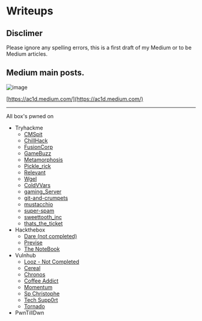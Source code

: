 # Writeups

## Disclimer

Please ignore any spelling errors, this is a first draft of my Medium or to be Medium articles. 

## Medium main posts. 

![image](https://user-images.githubusercontent.com/5285547/129348049-198254ae-963b-4476-a6fd-3280d011e145.png)

[https://ac1d.medium.com/](https://ac1d.medium.com/)

---

All box's pwned on 
- Tryhackme
  - [CMSpit](/tryhackme/CMSpit/readme.md)
  - [ChillHack](/tryhackme/ChillHack/readme.md)
  - [FusionCorp](/tryhackme/FusionCorp/readme.md)
  - [GameBuzz](/tryhackme/Gamebuzz/readme.md)
  - [Metamorphosis](/tryhackme/Metamorphosis/readme.md)
  - [Pickle_rick](/tryhackme/Pickle_rick/readme.md)
  - [Relevant](/tryhackme/Relevant/readme.md)
  - [Wgel](/tryhackme/Wgel/readme.md)
  - [ColdVVars](/tryhackme/coldVVars/readme.md)
  - [gaming_Server](/tryhackme/gaming_server/readme.md)
  - [git-and-crumpets](/tryhackme/git-and-crumpets/readme.md)
  - [mustacchio](/tryhackme/mustacchio/readme.md)
  - [super-spam](/tryhackme/super-spam/readme.md)
  - [sweettooth_inc](/tryhackme/sweettooth_inc/readme.md)
  - [thats_the_ticket](/tryhackme/thats_the_ticket/readme.md)
- Hackthebox
  - [Dare (not completed)](/hackthebox/dare)
  - [Previse](/hackthebox/privise)
  - [The NoteBook](/hackthebox/retired/TheNotebook)
- Vulnhub
  - [Looz - Not Completed](/vulnhub/Looz/readme.md)
  - [Cereal](/vulnhub/cereal/readme.md)
  - [Chronos](/vulnhub/chronos/readme.md)
  - [Coffee Addict](/vulnhub/coffee%20addict/readme.md)
  - [Momentum](/vulnhub/momentum/readme.md)
  - [Sp Christophe](/vulnhub/sp_christophe/raedme.md)
  - [Tech Supp0rt](/vulnhub/tech_supp0rt/readme.md)
  - [Tornado](/vulnhub/tornado/readme.md)
- PwnTillDwn

